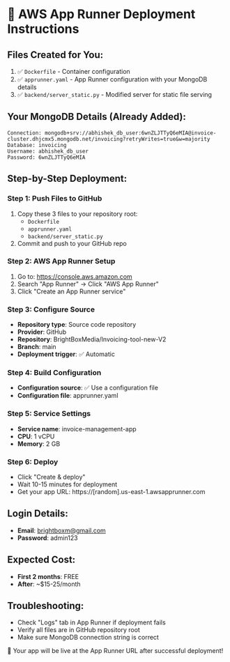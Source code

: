 # 🚀 AWS App Runner Deployment Instructions

## Files Created for You:
1. ✅ `Dockerfile` - Container configuration
2. ✅ `apprunner.yaml` - App Runner configuration with your MongoDB details
3. ✅ `backend/server_static.py` - Modified server for static file serving

## Your MongoDB Details (Already Added):
```
Connection: mongodb+srv://abhishek_db_user:6wnZLJTTyQ6eMIA@invoice-cluster.dhjcmx5.mongodb.net/invoicing?retryWrites=true&w=majority
Database: invoicing
Username: abhishek_db_user
Password: 6wnZLJTTyQ6eMIA
```

## Step-by-Step Deployment:

### Step 1: Push Files to GitHub
1. Copy these 3 files to your repository root:
   - `Dockerfile`
   - `apprunner.yaml` 
   - `backend/server_static.py`
2. Commit and push to your GitHub repo

### Step 2: AWS App Runner Setup
1. Go to: https://console.aws.amazon.com
2. Search "App Runner" → Click "AWS App Runner"
3. Click "Create an App Runner service"

### Step 3: Configure Source
- **Repository type**: Source code repository
- **Provider**: GitHub
- **Repository**: BrightBoxMedia/Invoicing-tool-new-V2
- **Branch**: main
- **Deployment trigger**: ✅ Automatic

### Step 4: Build Configuration
- **Configuration source**: ✅ Use a configuration file
- **Configuration file**: apprunner.yaml

### Step 5: Service Settings
- **Service name**: invoice-management-app
- **CPU**: 1 vCPU
- **Memory**: 2 GB

### Step 6: Deploy
- Click "Create & deploy"
- Wait 10-15 minutes for deployment
- Get your app URL: https://[random].us-east-1.awsapprunner.com

## Login Details:
- **Email**: brightboxm@gmail.com
- **Password**: admin123

## Expected Cost:
- **First 2 months**: FREE
- **After**: ~$15-25/month

## Troubleshooting:
- Check "Logs" tab in App Runner if deployment fails
- Verify all files are in GitHub repository root
- Make sure MongoDB connection string is correct

🎉 Your app will be live at the App Runner URL after successful deployment!